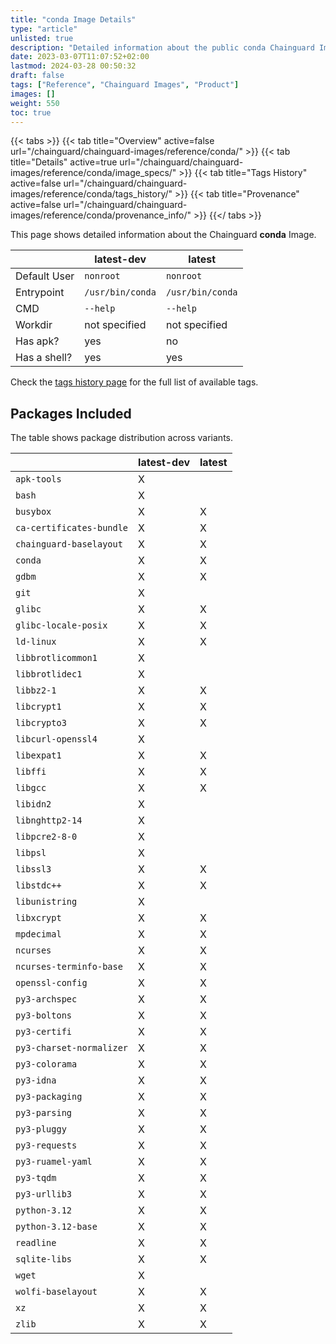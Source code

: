 ```yaml
---
title: "conda Image Details"
type: "article"
unlisted: true
description: "Detailed information about the public conda Chainguard Image."
date: 2023-03-07T11:07:52+02:00
lastmod: 2024-03-28 00:50:32
draft: false
tags: ["Reference", "Chainguard Images", "Product"]
images: []
weight: 550
toc: true
---
```


{{< tabs >}}
{{< tab title="Overview" active=false url="/chainguard/chainguard-images/reference/conda/" >}}
{{< tab title="Details" active=true url="/chainguard/chainguard-images/reference/conda/image_specs/" >}}
{{< tab title="Tags History" active=false url="/chainguard/chainguard-images/reference/conda/tags_history/" >}}
{{< tab title="Provenance" active=false url="/chainguard/chainguard-images/reference/conda/provenance_info/" >}}
{{</ tabs >}}

This page shows detailed information about the Chainguard **conda** Image.

|              | latest-dev       | latest           |
|--------------|------------------|------------------|
| Default User | `nonroot`        | `nonroot`        |
| Entrypoint   | `/usr/bin/conda` | `/usr/bin/conda` |
| CMD          | `--help`         | `--help`         |
| Workdir      | not specified    | not specified    |
| Has apk?     | yes              | no               |
| Has a shell? | yes              | yes              |

Check the [tags history page](/chainguard/chainguard-images/reference/conda/tags_history/) for the full list of available tags.

## Packages Included
The table shows package distribution across variants.

|                          | latest-dev | latest |
|--------------------------|------------|--------|
| `apk-tools`              | X          |        |
| `bash`                   | X          |        |
| `busybox`                | X          | X      |
| `ca-certificates-bundle` | X          | X      |
| `chainguard-baselayout`  | X          | X      |
| `conda`                  | X          | X      |
| `gdbm`                   | X          | X      |
| `git`                    | X          |        |
| `glibc`                  | X          | X      |
| `glibc-locale-posix`     | X          | X      |
| `ld-linux`               | X          | X      |
| `libbrotlicommon1`       | X          |        |
| `libbrotlidec1`          | X          |        |
| `libbz2-1`               | X          | X      |
| `libcrypt1`              | X          | X      |
| `libcrypto3`             | X          | X      |
| `libcurl-openssl4`       | X          |        |
| `libexpat1`              | X          | X      |
| `libffi`                 | X          | X      |
| `libgcc`                 | X          | X      |
| `libidn2`                | X          |        |
| `libnghttp2-14`          | X          |        |
| `libpcre2-8-0`           | X          |        |
| `libpsl`                 | X          |        |
| `libssl3`                | X          | X      |
| `libstdc++`              | X          | X      |
| `libunistring`           | X          |        |
| `libxcrypt`              | X          | X      |
| `mpdecimal`              | X          | X      |
| `ncurses`                | X          | X      |
| `ncurses-terminfo-base`  | X          | X      |
| `openssl-config`         | X          | X      |
| `py3-archspec`           | X          | X      |
| `py3-boltons`            | X          | X      |
| `py3-certifi`            | X          | X      |
| `py3-charset-normalizer` | X          | X      |
| `py3-colorama`           | X          | X      |
| `py3-idna`               | X          | X      |
| `py3-packaging`          | X          | X      |
| `py3-parsing`            | X          | X      |
| `py3-pluggy`             | X          | X      |
| `py3-requests`           | X          | X      |
| `py3-ruamel-yaml`        | X          | X      |
| `py3-tqdm`               | X          | X      |
| `py3-urllib3`            | X          | X      |
| `python-3.12`            | X          | X      |
| `python-3.12-base`       | X          | X      |
| `readline`               | X          | X      |
| `sqlite-libs`            | X          | X      |
| `wget`                   | X          |        |
| `wolfi-baselayout`       | X          | X      |
| `xz`                     | X          | X      |
| `zlib`                   | X          | X      |

